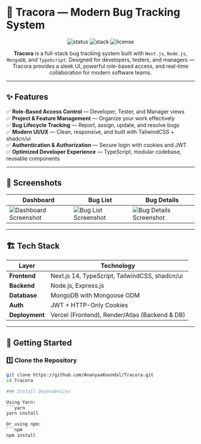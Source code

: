 # 🐞 Tracora — Modern Bug Tracking System

<p align="center">
  <img src="https://img.shields.io/badge/Status-Active-success?style=for-the-badge" alt="status" />
  <img src="https://img.shields.io/badge/Tech%20Stack-Next.js%20%7C%20Node.js%20%7C%20MongoDB%20%7C%20TypeScript-blue?style=for-the-badge" alt="stack" />
  <img src="https://img.shields.io/github/license/your-username/Tracora?style=for-the-badge" alt="license" />
</p>

<p align="center">
  <b>Tracora</b> is a full-stack bug tracking system built with <code>Next.js</code>, <code>Node.js</code>, <code>MongoDB</code>, and <code>TypeScript</code>.  
  Designed for developers, testers, and managers — Tracora provides a sleek UI, powerful role-based access, and real-time collaboration for modern software teams.
</p>

---

## ✨ Features

✅ **Role-Based Access Control** — Developer, Tester, and Manager views  
✅ **Project & Feature Management** — Organize your work effectively  
✅ **Bug Lifecycle Tracking** — Report, assign, update, and resolve bugs  
✅ **Modern UI/UX** — Clean, responsive, and built with TailwindCSS + shadcn/ui  
✅ **Authentication & Authorization** — Secure login with cookies and JWT  
✅ **Optimized Developer Experience** — TypeScript, modular codebase, reusable components  

---

## 📸 Screenshots

| Dashboard | Bug List | Bug Details |
|----------|----------|-------------|
| ![Dashboard Screenshot](docs/screenshots/dashboard.png) | ![Bug List Screenshot](docs/screenshots/bugs.png) | ![Bug Details Screenshot](docs/screenshots/bug-details.png) |

---

## 🏗️ Tech Stack

| Layer | Technology |
|------|-------------|
| **Frontend** | Next.js 14, TypeScript, TailwindCSS, shadcn/ui |
| **Backend** | Node.js, Express.js |
| **Database** | MongoDB with Mongoose ODM |
| **Auth** | JWT + HTTP-Only Cookies |
| **Deployment** | Vercel (Frontend), Render/Atlas (Backend & DB) |

---

## 🚀 Getting Started

### 1️⃣ Clone the Repository
```bash
git clone https://github.com/AnanyaaKoundal/Tracora.git
cd Tracora

### Install Dependencies

Using Yarn:
```yarn
yarn install

Or using npm:
```npm
npm install